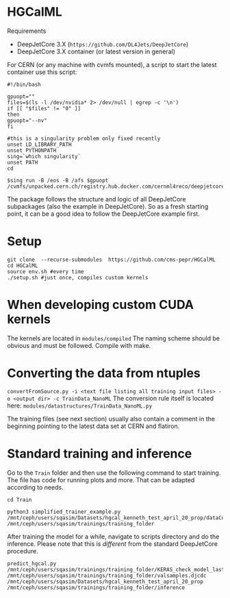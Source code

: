 HGCalML
===============================================================================

Requirements
  * DeepJetCore 3.X (``https://github.com/DL4Jets/DeepJetCore``)
  * DeepJetCore 3.X container (or latest version in general)
  
For CERN (or any machine with cvmfs mounted), a script to start the latest container use this script:
```
#!/bin/bash

gpuopt=""
files=$(ls -l /dev/nvidia* 2> /dev/null | egrep -c '\n')
if [[ "$files" != "0" ]]
then
gpuopt="--nv"
fi

#this is a singularity problem only fixed recently
unset LD_LIBRARY_PATH
unset PYTHONPATH
sing=`which singularity`
unset PATH
cd

$sing run -B /eos -B /afs $gpuopt /cvmfs/unpacked.cern.ch/registry.hub.docker.com/cernml4reco/deepjetcore3:latest
```

The package follows the structure and logic of all DeepJetCore subpackages (also the example in DeepJetCore). So as a fresh starting point, it can be a good idea to follow the DeepJetCore example first.

Setup
===========

```
git clone  --recurse-submodules  https://github.com/cms-pepr/HGCalML
cd HGCalML
source env.sh #every time
./setup.sh #just once, compiles custom kernels
```


When developing custom CUDA kernels
===========

The kernels are located in 
``modules/compiled``
The naming scheme should be obvious and must be followed. Compile with make.



Converting the data from ntuples
===========

``convertFromSource.py -i <text file listing all training input files> -o <output dir> -c TrainData_NanoML``
The conversion rule itself is located here:
``modules/datastructures/TrainData_NanoML.py``

The training files (see next section) usually also contain a comment in the beginning pointing to the latest data set at CERN and flatiron.

Standard training and inference
===========
Go to the `Train` folder and then use the following command to start training. The file has code for running plots and more. That can be adapted according to needs.


```
cd Train

python3 simplified_trainer_example.py /mnt/ceph/users/sqasim/Datasets/hgcal_kenneth_test_april_20_prop/dataCollection.djcdc /mnt/ceph/users/sqasim/trainings/training_folder
```

After training the model for a while, navigate to scripts directory and do the inference. Please note that this is *different* from the standard DeepJetCore procedure.

```
predict_hgcal.py /mnt/ceph/users/sqasim/trainings/training_folder/KERAS_check_model_last_save/ /mnt/ceph/users/sqasim/trainings/training_folder/valsamples.djcdc /mnt/ceph/users/sqasim/Datasets/hgcal_kenneth_test_april_20_prop /mnt/ceph/users/sqasim/trainings/training_folder/inference
```


